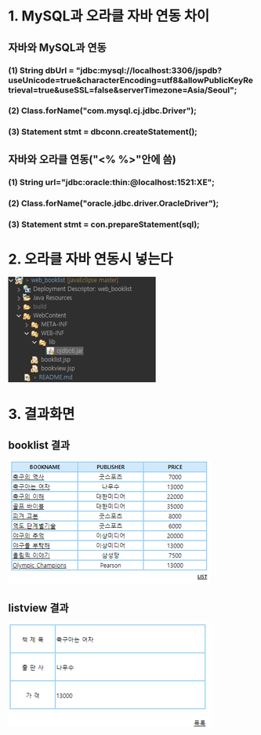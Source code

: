 # 1. MySQL과 오라클 자바 연동 차이
## 자바와 MySQL과 연동
### (1) String dbUrl = "jdbc:mysql://localhost:3306/jspdb?useUnicode=true&characterEncoding=utf8&allowPublicKeyRetrieval=true&useSSL=false&serverTimezone=Asia/Seoul";
### (2) Class.forName("com.mysql.cj.jdbc.Driver");
### (3) Statement stmt = dbconn.createStatement();
## 자바와 오라클 연동("<% %>"안에 씀)
### (1) String url="jdbc:oracle:thin:@localhost:1521:XE";
### (2) Class.forName("oracle.jdbc.driver.OracleDriver");
### (3) Statement stmt = con.prepareStatement(sql);
# 2. 오라클 자바 연동시 넣는다
![jar넣기](img/inJar.png)
# 3. 결과화면
## booklist 결과
![booklistResult](img/booklistResult.png)
## listview 결과
![listviewResult](img/listviewResult.png)